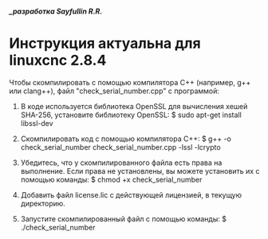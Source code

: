 ##### _разработка Sayfullin R.R.

# Инструкция актуальна для linuxcnc 2.8.4
Чтобы скомпилировать с помощью компилятора C++ (например, g++ или clang++), файл "check_serial_number.cpp" с программой:

1. В коде используется библиотека OpenSSL для вычисления хешей SHA-256, установите библиотеку OpenSSL:
    $ sudo apt-get install libssl-dev

2. Скомпилировать код с помощью компилятора C++:
    $ g++ -o check_serial_number check_serial_number.cpp -lssl -lcrypto
3. Убедитесь, что у скомпилированного файла есть права на выполнение. 
Если права не установлены, вы можете установить их с помощью команды: 
    $ chmod +x check_serial_number
4. Добавить файл license.lic с действующей лицензией, в текущую директорию.
5. Запустите скомпилированный файл с помощью команды:
    $ ./check_serial_number
